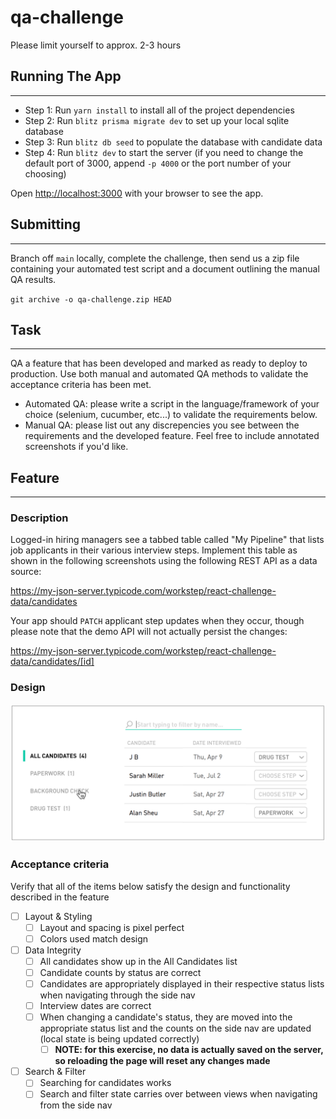 # qa-challenge

Please limit yourself to approx. 2-3 hours

## Running The App

---

- Step 1: Run `yarn install` to install all of the project dependencies
- Step 2: Run `blitz prisma migrate dev` to set up your local sqlite database
- Step 3: Run `blitz db seed` to populate the database with candidate data
- Step 4: Run `blitz dev` to start the server (if you need to change the default port of 3000, append `-p 4000` or the port number of your choosing)

Open [http://localhost:3000](http://localhost:3000) with your browser to see the app.

## Submitting

---

Branch off `main` locally, complete the challenge, then send us a zip file containing your automated test script and a document outlining the manual QA results.

`git archive -o qa-challenge.zip HEAD`

## Task

---

QA a feature that has been developed and marked as ready to deploy to production.
Use both manual and automated QA methods to validate the acceptance criteria has been met.

- Automated QA: please write a script in the language/framework of your choice (selenium, cucumber, etc...)
  to validate the requirements below.
- Manual QA: please list out any discrepencies you see
  between the requirements and the developed feature. Feel free to include annotated screenshots if you'd like.

## Feature

---

### Description

Logged-in hiring managers see a tabbed table called "My Pipeline" that lists job applicants
in their various interview steps. Implement this table as shown in the following screenshots
using the following REST API as a data source:

https://my-json-server.typicode.com/workstep/react-challenge-data/candidates

Your app should `PATCH` applicant step updates when they occur, though please note that
the demo API will not actually persist the changes:

https://my-json-server.typicode.com/workstep/react-challenge-data/candidates/[id]

### Design

<img src="public/table2.png" width="580">

### Acceptance criteria

Verify that all of the items below satisfy the design and functionality described in the feature

- [ ] Layout & Styling
  - [ ] Layout and spacing is pixel perfect
  - [ ] Colors used match design
- [ ] Data Integrity
  - [ ] All candidates show up in the All Candidates list
  - [ ] Candidate counts by status are correct
  - [ ] Candidates are appropriately displayed in their respective status lists when navigating through the side nav
  - [ ] Interview dates are correct
  - [ ] When changing a candidate's status, they are moved into the appropriate status list and the counts on the side nav are updated (local state is being updated correctly)
    - [ ] **NOTE: for this exercise, no data is actually saved on the server, so reloading the page will reset any changes made**
- [ ] Search & Filter
  - [ ] Searching for candidates works
  - [ ] Search and filter state carries over between views when navigating from the side nav
